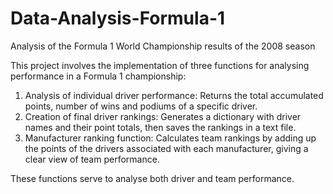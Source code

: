 # Data-Analysis-Formula-1
Analysis of the Formula 1 World Championship results of the 2008 season


This project involves the implementation of three functions for analysing performance in a Formula 1 championship:

1. Analysis of individual driver performance: Returns the total accumulated points, number of wins and podiums of a specific driver.
2. Creation of final driver rankings: Generates a dictionary with driver names and their point totals, then saves the rankings in a text file.
3. Manufacturer ranking function: Calculates team rankings by adding up the points of the drivers associated with each manufacturer, giving a clear view of team performance.

These functions serve to analyse both driver and team performance.
